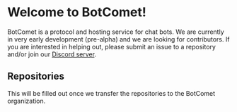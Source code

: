 # Welcome to BotComet!

BotComet is a protocol and hosting service for chat bots. We are currently in very early development (pre-alpha) and we are looking for contributors. If you are interested in helping out, please submit an issue to a repository and/or join our [Discord server](https://discord.gg/dMfUEA4JjE).

## Repositories

This will be filled out once we transfer the repositories to the BotComet organization.